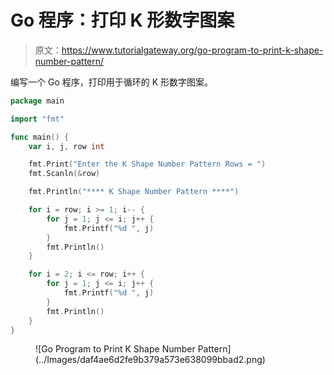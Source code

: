 # Go 程序：打印 K 形数字图案

> 原文：<https://www.tutorialgateway.org/go-program-to-print-k-shape-number-pattern/>

编写一个 Go 程序，打印用于循环的 K 形数字图案。

```go
package main

import "fmt"

func main() {
	var i, j, row int

	fmt.Print("Enter the K Shape Number Pattern Rows = ")
	fmt.Scanln(&row)

	fmt.Println("**** K Shape Number Pattern ****")

	for i = row; i >= 1; i-- {
		for j = 1; j <= i; j++ {
			fmt.Printf("%d ", j)
		}
		fmt.Println()
	}

	for i = 2; i <= row; i++ {
		for j = 1; j <= i; j++ {
			fmt.Printf("%d ", j)
		}
		fmt.Println()
	}
}
```

<figure class="wp-block-image size-large">![Go Program to Print K Shape Number Pattern](../Images/daf4ae6d2fe9b379a573e638099bbad2.png)</figure>